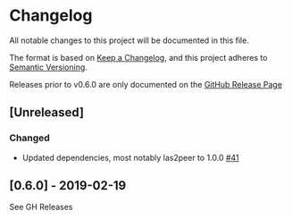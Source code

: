 # Changelog
All notable changes to this project will be documented in this file.

The format is based on [Keep a Changelog](https://keepachangelog.com/en/1.0.0/),
and this project adheres to [Semantic Versioning](https://semver.org/spec/v2.0.0.html).

Releases prior to v0.6.0 are only documented on the [GitHub Release Page](https://github.com/rwth-acis/las2peer-ActivityTracker/releases)

## [Unreleased]

### Changed

- Updated dependencies, most notably las2peer to 1.0.0 [#41](https://github.com/rwth-acis/las2peer-ActivityTracker/pull/41)

## [0.6.0] - 2019-02-19

See GH Releases

